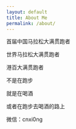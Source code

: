 ```yaml
---
layout: default
title: About Me
permalink: /about/
---
```


首届中国马拉松大满贯跑者

世界马拉松大满贯跑者

港百大满贯跑者

不是在跑步

就是在喝酒

或者在跑步去喝酒的路上



微信：cnxi0ng